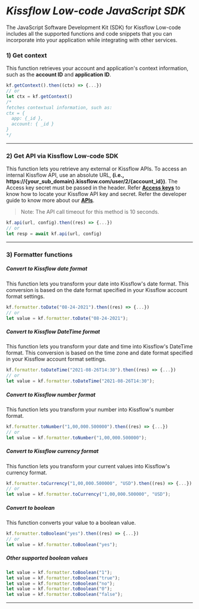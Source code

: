 # _Kissflow Low-code JavaScript SDK_

The JavaScript Software Development Kit (SDK) for Kissflow Low-code includes all the supported functions and code snippets that you can incorporate into your application while integrating with other services.

### 1) Get context
This function retrieves your account and application's context information, such as the **account ID** and **application ID**.
```js
kf.getContext().then((ctx) => {...})
// or
let ctx = kf.getContext()
/*
fetches contextual information, such as: 
ctx = {
  app: {_id },
  account: { _id }
}
*/
```
---

### 2) Get API via Kissflow Low-code SDK

This function lets you retrieve any external or Kissflow APIs. To access an internal Kissflow API, use an absolute URL, **(i.e., https://{your_sub_domain}.kissflow.com/user/2/{account_id})**. The Access key secret must be passed in the header. Refer **[Access keys](https://helpdocs.kissflow.com/user-settings/api-keys#access_keys)** to know how to locate your Kissflow API key and secret. Refer the developer guide to know more about our **[APIs](https://developers.kissflow.com)**.
> Note: The API call timeout for this method is 10 seconds.
```js
kf.api(url, config).then((res) => {...})
// or
let resp = await kf.api(url, config)
```
---

### 3) Formatter functions
##### Convert to Kissflow date format
This function lets you transform your date into Kissflow's date format. This conversion is based on the date format specified in your Kissflow account format settings.

```js
kf.formatter.toDate("08-24-2021").then((res) => {...})
// or
let value = kf.formatter.toDate("08-24-2021");
```
##### Convert to Kissflow DateTime format
This function lets you transform your date and time into Kissflow's DateTime format. This conversion is based on the time zone and date format specified in your Kissflow account format settings.

```js
kf.formatter.toDateTime("2021-08-26T14:30").then((res) => {...})
// or
let value = kf.formatter.toDateTime("2021-08-26T14:30");
```
##### Convert to Kissflow number format
This function lets you transform your number into Kissflow's number format.
```js
kf.formatter.toNumber("1,00,000.500000").then((res) => {...})
// or
let value = kf.formatter.toNumber("1,00,000.500000");
```
##### Convert to Kissflow currency format
This function lets you transform your current values into Kissflow's currency format.
```js
kf.formatter.toCurrency("1,00,000.500000", "USD").then((res) => {...})
// or
let value = kf.formatter.toCurrency("1,00,000.500000", "USD");
```
##### Convert to boolean
This function converts your value to a boolean value.
```js
kf.formatter.toBoolean("yes").then((res) => {...})
// or
let value = kf.formatter.toBoolean("yes");
```
##### Other supported boolean values
```js
let value = kf.formatter.toBoolean("1");
let value = kf.formatter.toBoolean("true");
let value = kf.formatter.toBoolean("no");
let value = kf.formatter.toBoolean("0");
let value = kf.formatter.toBoolean("false");
```
---

